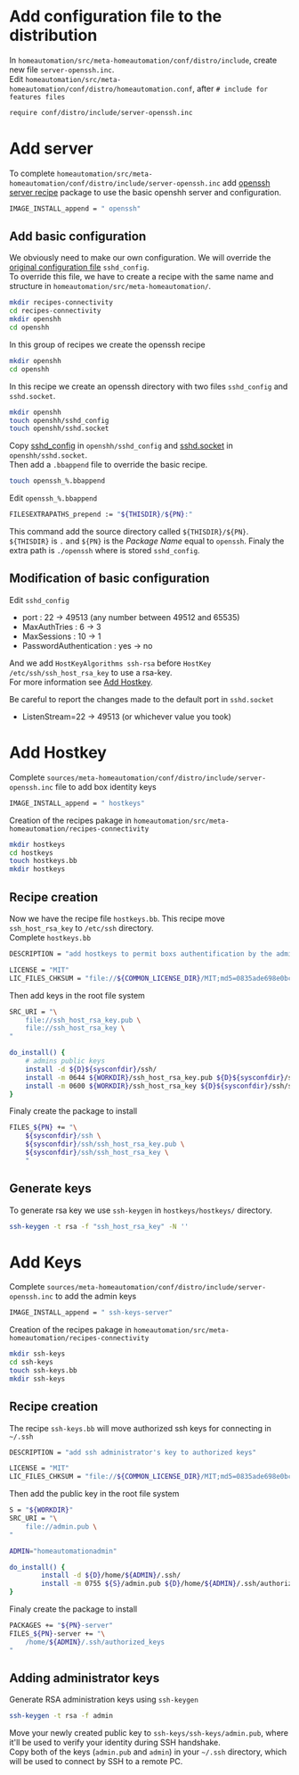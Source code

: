 <!-- realized on 12/12/2019 by MALCOMBRE Nicolas -->
# Add configuration file to the distribution

In `homeautomation/src/meta-homeautomation/conf/distro/include`, create new file `server-openssh.inc`.  
Edit `homeautomation/src/meta-homeautomation/conf/distro/homeautomation.conf`, after `# include for features files`
```bash
require conf/distro/include/server-openssh.inc
```

# Add server

To complete `homeautomation/src/meta-homeautomation/conf/distro/include/server-openssh.inc` add [openssh server recipe](https://git.yoctoproject.org/cgit.cgi/poky/plain/meta/recipes-connectivity/openssh/) package to use the basic openshh server and configuration.
```bash
IMAGE_INSTALL_append = " openssh"
```

## Add basic configuration

We obviously need to make our own configuration. We will override the [original configuration file](https://git.yoctoproject.org/cgit.cgi/poky/plain/meta/recipes-connectivity/openssh/openssh/sshd_config) `sshd_config`.  
To override this file, we have to create a recipe with the same name and structure in `homeautomation/src/meta-homeautomation/`.
```bash
mkdir recipes-connectivity
cd recipes-connectivity
mkdir openshh
cd openshh
```
In this group of recipes we create the openssh recipe
```bash
mkdir openshh
cd openshh
```
In this recipe we create an openssh directory with two files `sshd_config` and `sshd.socket`.
```bash
mkdir openshh
touch openshh/sshd_config
touch openshh/sshd.socket
```

Copy [sshd_config](https://git.yoctoproject.org/cgit.cgi/poky/plain/meta/recipes-connectivity/openssh/openssh/sshd_config) in `openshh/sshd_config` and [sshd.socket](https://git.yoctoproject.org/cgit.cgi/poky/plain/meta/recipes-connectivity/openssh/openssh/sshd.socket) in `openshh/sshd.socket`.  
Then add a `.bbappend` file to override the basic recipe.
```bash
touch openssh_%.bbappend
```
Edit `openssh_%.bbappend` 
```bash
FILESEXTRAPATHS_prepend := "${THISDIR}/${PN}:"
```
This command add the source directory called `${THISDIR}/${PN}`. `${THISDIR}` is `.` and `${PN}` is the *Package Name* equal to `openssh`. Finaly the extra path is `./openssh` where is stored `sshd_config`.

## Modification of basic configuration

Edit `sshd_config`
* port : 22 -> 49513 (any number between 49512 and 65535)
* MaxAuthTries : 6 -> 3
* MaxSessions : 10 -> 1
* PasswordAuthentication : yes -> no

And we add `HostKeyAlgorithms ssh-rsa` before `HostKey /etc/ssh/ssh_host_rsa_key` to use a rsa-key.  
For more information see [Add Hostkey](#add-hostkey).

Be careful to report the changes made to the default port in `sshd.socket`
* ListenStream=22 -> 49513 (or whichever value you took)

# Add Hostkey

Complete `sources/meta-homeautomation/conf/distro/include/server-openssh.inc` file to add box identity keys
```bash
IMAGE_INSTALL_append = " hostkeys"
```
Creation of the recipes pakage in `homeautomation/src/meta-homeautomation/recipes-connectivity`
```bash
mkdir hostkeys
cd hostkeys
touch hostkeys.bb
mkdir hostkeys
```

## Recipe creation

Now we have the recipe file `hostkeys.bb`. This recipe move `ssh_host_rsa_key` to `/etc/ssh` directory.  
Complete `hostkeys.bb`
```bash
DESCRIPTION = "add hostkeys to permit boxs authentification by the administrator"

LICENSE = "MIT"
LIC_FILES_CHKSUM = "file://${COMMON_LICENSE_DIR}/MIT;md5=0835ade698e0bcf8506ecda2f7b4f302"
```

Then add keys in the root file system
```bash
SRC_URI = "\
	file://ssh_host_rsa_key.pub \
	file://ssh_host_rsa_key \
"

do_install() {
	# admins public keys
    install -d ${D}${sysconfdir}/ssh/
    install -m 0644 ${WORKDIR}/ssh_host_rsa_key.pub ${D}${sysconfdir}/ssh/ssh_host_rsa_key.pub
	install -m 0600 ${WORKDIR}/ssh_host_rsa_key ${D}${sysconfdir}/ssh/ssh_host_rsa_key
}
```

Finaly create the package to install
```bash
FILES_${PN} += "\
	${sysconfdir}/ssh \
	${sysconfdir}/ssh/ssh_host_rsa_key.pub \
	${sysconfdir}/ssh/ssh_host_rsa_key \
    "
```

## Generate keys

To generate rsa key we use `ssh-keygen` in `hostkeys/hostkeys/` directory.
```bash
ssh-keygen -t rsa -f "ssh_host_rsa_key" -N ''
```

# Add Keys

Complete `sources/meta-homeautomation/conf/distro/include/server-openssh.inc` to add the admin keys
```bash
IMAGE_INSTALL_append = " ssh-keys-server"
```

Creation of the recipes pakage in `homeautomation/src/meta-homeautomation/recipes-connectivity`
```bash
mkdir ssh-keys
cd ssh-keys
touch ssh-keys.bb
mkdir ssh-keys
```

## Recipe creation

The recipe `ssh-keys.bb` will move authorized ssh keys for connecting in `~/.ssh`
```bash
DESCRIPTION = "add ssh administrator's key to authorized keys"

LICENSE = "MIT"
LIC_FILES_CHKSUM = "file://${COMMON_LICENSE_DIR}/MIT;md5=0835ade698e0bcf8506ecda2f7b4f302"
```

Then add the public key in the root file system
```bash
S = "${WORKDIR}"
SRC_URI = "\
	file://admin.pub \
"

ADMIN="homeautomationadmin"

do_install() {
        install -d ${D}/home/${ADMIN}/.ssh/
        install -m 0755 ${S}/admin.pub ${D}/home/${ADMIN}/.ssh/authorized_keys
}
```

Finaly create the package to install
```bash
PACKAGES += "${PN}-server"
FILES_${PN}-server += "\
	/home/${ADMIN}/.ssh/authorized_keys
"
```

## Adding administrator keys

Generate RSA administration keys using `ssh-keygen`
```bash
ssh-keygen -t rsa -f admin
```

Move your newly created public key to `ssh-keys/ssh-keys/admin.pub`, where it'll be used to verify your identity during SSH handshake.  
Copy both of the keys (`admin.pub` and `admin`) in your `~/.ssh` directory, which will be used to connect by SSH to a remote PC.